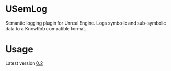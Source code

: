 # USemLog

Semantic logging plugin for Unreal Engine. Logs symbolic and sub-symbolic data to a KnowRob compatible format.

# Usage

Latest version [0.2](https://github.com/robcog-iai/USemLog/tree/0.2)

